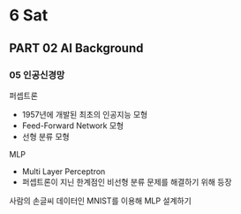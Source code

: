 # 6 Sat

## PART 02 AI Background

### 05 인공신경망

퍼셉트론

* 1957년에 개발된 최초의 인공지능 모형
* Feed-Forward Network 모형
* 선형 분류 모형

MLP

* Multi Layer Perceptron
* 퍼셉트론이 지닌 한계점인 비선형 분류 문제를 해결하기 위해 등장

사람의 손글씨 데이터인 MNIST를 이용해 MLP 설계하기



